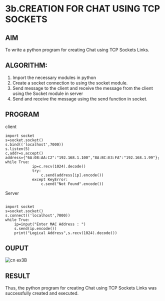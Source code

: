 # 3b.CREATION FOR CHAT USING TCP SOCKETS
## AIM
To write a python program for creating Chat using TCP Sockets Links.
## ALGORITHM:
1. Import the necessary modules in python
2. Create a socket connection to using the socket module.
3. Send message to the client and receive the message from the client using the Socket module in
 server
4. Send and receive the message using the send function in socket.
## PROGRAM

client 
```
import socket 
s=socket.socket() 
s.bind(('localhost',7000)) 
s.listen(5) 
c,addr=s.accept() 
address={"6A:08:AA:C2":"192.168.1.100","8A:BC:E3:FA":"192.168.1.99"}; 
while True: 
            ip=c.recv(1024).decode() 
            try: 
                c.send(address[ip].encode()) 
            except KeyError: 
                c.send("Not Found".encode())
```

Server
```

import socket 
s=socket.socket() 
s.connect(('localhost',7000)) 
while True: 
    ip=input("Enter MAC Address : ") 
    s.send(ip.encode()) 
    print("Logical Address",s.recv(1024).decode())
```
## OUPUT
![cn ex3B](https://github.com/user-attachments/assets/784e0ba4-3e7c-49f5-b50f-9e82b08843b5)

## RESULT
Thus, the python program for creating Chat using TCP Sockets Links was successfully 
created and executed.
